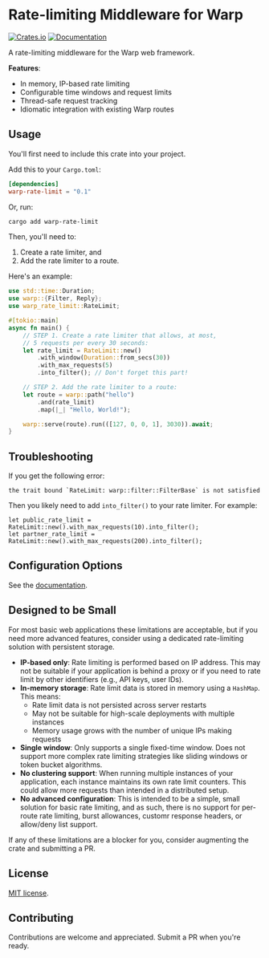 # Rate-limiting Middleware for Warp

[![Crates.io](https://img.shields.io/crates/v/warp-rate-limit.svg)](https://crates.io/crates/warp-rate-limit)
[![Documentation](https://docs.rs/warp-rate-limit/badge.svg)](https://docs.rs/warp-rate-limit)

A rate-limiting middleware for the Warp web framework.

**Features**:

- In memory, IP-based rate limiting
- Configurable time windows and request limits
- Thread-safe request tracking
- Idiomatic integration with existing Warp routes

## Usage

You'll first need to include this crate into your project. 

Add this to your `Cargo.toml`:

```toml
[dependencies]
warp-rate-limit = "0.1"
```

Or, run:

```zsh
cargo add warp-rate-limit
```

Then, you'll need to:
1. Create a rate limiter, and
2. Add the rate limiter to a route.

Here's an example:

```rust
use std::time::Duration;
use warp::{Filter, Reply};
use warp_rate_limit::RateLimit;

#[tokio::main]
async fn main() {
    // STEP 1. Create a rate limiter that allows, at most,
    // 5 requests per every 30 seconds:
    let rate_limit = RateLimit::new()
        .with_window(Duration::from_secs(30))
        .with_max_requests(5)
        .into_filter(); // Don't forget this part!

    // STEP 2. Add the rate limiter to a route:
    let route = warp::path("hello")
        .and(rate_limit)
        .map(|_| "Hello, World!");

    warp::serve(route).run(([127, 0, 0, 1], 3030)).await;
}
```

## Troubleshooting

If you get the following error:

```
the trait bound `RateLimit: warp::filter::FilterBase` is not satisfied
```

Then you likely need to add `into_filter()` to your rate limiter. For example:

```
let public_rate_limit = RateLimit::new().with_max_requests(10).into_filter();
let partner_rate_limit = RateLimit::new().with_max_requests(200).into_filter();
```


## Configuration Options

See the [documentation](https://docs.rs/warp-rate-limit).

## Designed to be Small

For most basic web applications these limitations are acceptable, but if you need more advanced features, consider using a dedicated rate-limiting solution with persistent storage.

- **IP-based only**: Rate limiting is performed based on IP address. This may not be suitable if your application is behind a proxy or if you need to rate limit by other identifiers (e.g., API keys, user IDs).
- **In-memory storage**: Rate limit data is stored in memory using a `HashMap`. This means:
  - Rate limit data is not persisted across server restarts
  - May not be suitable for high-scale deployments with multiple instances
  - Memory usage grows with the number of unique IPs making requests
- **Single window**: Only supports a single fixed-time window. Does not support more complex rate limiting strategies like sliding windows or token bucket algorithms.
- **No clustering support**: When running multiple instances of your application, each instance maintains its own rate limit counters. This could allow more requests than intended in a distributed setup.
- **No advanced configuration**: This is intended to be a simple, small solution for basic rate limiting, and as such, there is no support for per-route rate limiting, burst allowances, customr response headers, or allow/deny list support.

If any of these limitations are a blocker for you, consider augmenting the crate and submitting a PR.


## License

[MIT license](http://opensource.org/licenses/MIT).

## Contributing

Contributions are welcome and appreciated. Submit a PR when you're ready.
